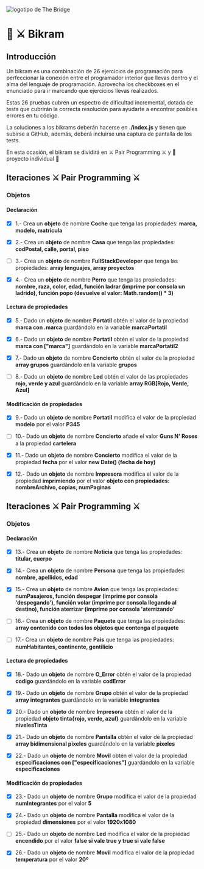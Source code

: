 ![logotipo de The Bridge](https://user-images.githubusercontent.com/27650532/77754601-e8365180-702b-11ea-8bed-5bc14a43f869.png  "logotipo de The Bridge")

# :european_castle: :crossed_swords: Bikram #

## Introducción ##
Un bikram es una combinación de 26 ejercicios de programación para perfeccionar la conexión entre el programador interior que llevas dentro y el alma del lenguaje de programación. Aprovecha los checkboxes en el enunciado para ir marcando que ejercicios llevas realizados.

Estas 26 pruebas cubren un espectro de dificultad incremental, dotada de tests que cubrirán la correcta resolución para ayudarte a encontrar posibles errores en tu código.

La soluciones a los bikrams deberán hacerse en **./index.js** y tienen que subirse a GitHub, además, deberá incluirse una captura de pantalla de los tests.

En esta ocasión, el bikram se dividirá en :crossed_swords: Pair Programming :crossed_swords: y :european_castle: proyecto individual :european_castle:

## Iteraciones :crossed_swords: Pair Programming :crossed_swords: ##

### Objetos ###

#### Declaración ####

- [x] 1.- Crea un **objeto** de nombre **Coche** que tenga las propiedades: **marca, modelo, matricula**

- [x] 2.- Crea un **objeto** de nombre **Casa** que tenga las propiedades: **codPostal, calle, portal, piso**

- [ ] 3.- Crea un **objeto** de nombre **FullStackDeveloper** que tenga las propiedades: **array lenguajes, array proyectos**

- [x] 4.- Crea un **objeto** de nombre **Perro** que tenga las propiedades: **nombre, raza, color, edad, función ladrar (imprime por consola un ladrido), función popo (devuelve el valor: Math.random() * 3)**

#### Lectura de propiedades ####

- [x] 5.- Dado un **objeto** de nombre **Portatil** obtén el valor de la propiedad **marca con .marca** guardándolo en la variable **marcaPortatil**

- [x] 6.- Dado un **objeto** de nombre **Portatil** obtén el valor de la propiedad **marca con ["marca"]** guardándolo en la variable **marcaPortatil2**

- [x] 7.- Dado un **objeto** de nombre **Concierto** obtén el valor de la propiedad **array grupos** guardándolo en la variable **grupos**

- [ ] 8.- Dado un **objeto** de nombre **Led** obtén el valor de las propiedades **rojo, verde y azul** guardándolo en la variable **array RGB[Rojo, Verde, Azul]**

#### Modificación de propiedades ####

- [x] 9.- Dado un **objeto** de nombre **Portatil** modifica el valor de la propiedad **modelo** por el valor **P345**

- [ ] 10.- Dado un **objeto** de nombre **Concierto** añade el valor **Guns N' Roses** a la propiedad **cartelera**

- [x] 11.- Dado un **objeto** de nombre **Concierto** modifica el valor de la propiedad **fecha** por el valor **new Date() (fecha de hoy)**

- [x] 12.- Dado un **objeto** de nombre **Impresora** modifica el valor de la propiedad **imprimiendo** por el valor **objeto con propiedades: nombreArchivo, copias, numPaginas**

## Iteraciones :crossed_swords: Pair Programming :crossed_swords: ##

### Objetos ###

#### Declaración ####

- [x] 13.- Crea un **objeto** de nombre **Noticia** que tenga las propiedades: **titular, cuerpo**

- [x] 14.- Crea un **objeto** de nombre **Persona** que tenga las propiedades: **nombre, apellidos, edad**

- [x] 15.- Crea un **objeto** de nombre **Avion** que tenga las propiedades: **numPasajeros, función despegar (imprime por consola 'despegando'), función volar (imprime por consola llegando al destino), función aterrizar (imprime por consola 'aterrizando'**

- [ ] 16.- Crea un **objeto** de nombre **Paquete** que tenga las propiedades: **array contenido con todos los objetos que contenga el paquete**

- [ ] 17.- Crea un **objeto** de nombre **Pais** que tenga las propiedades: **numHabitantes, continente, gentilicio**

#### Lectura de propiedades ####

- [x] 18.- Dado un **objeto** de nombre **O_Error** obtén el valor de la propiedad **codigo** guardándolo en la variable **codError**

- [x] 19.- Dado un **objeto** de nombre **Grupo** obtén el valor de la propiedad **array integrantes** guardándolo en la variable **integrantes**

- [x] 20.- Dado un **objeto** de nombre **Impresora** obtén el valor de la propiedad **objeto tinta{rojo, verde, azul}** guardándolo en la variable **nivelesTinta**

- [x] 21.- Dado un **objeto** de nombre **Pantalla** obtén el valor de la propiedad **array bidimensional pixeles** guardándolo en la variable **pixeles**

- [x] 22.- Dado un **objeto** de nombre **Movil** obtén el valor de la propiedad **especificaciones con ["especificaciones"]** guardándolo en la variable **especificaciones**

#### Modificación de propiedades ####

- [x] 23.- Dado un **objeto** de nombre **Grupo** modifica el valor de la propiedad **numIntegrantes** por el valor **5**

- [x] 24.- Dado un **objeto** de nombre **Pantalla** modifica el valor de la propiedad **dimensiones** por el valor **1920x1080**

- [ ] 25.- Dado un **objeto** de nombre **Led** modifica el valor de la propiedad **encendido** por el valor **false si vale true y true si vale false**

- [x] 26.- Dado un **objeto** de nombre **Movil** modifica el valor de la propiedad **temperatura** por el valor **20º**
